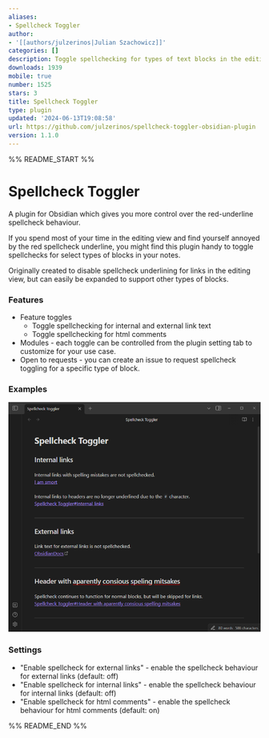 ```yaml
---
aliases:
- Spellcheck Toggler
author:
- '[[authors/julzerinos|Julian Szachowicz]]'
categories: []
description: Toggle spellchecking for types of text blocks in the editing view.
downloads: 1939
mobile: true
number: 1525
stars: 3
title: Spellcheck Toggler
type: plugin
updated: '2024-06-13T19:08:58'
url: https://github.com/julzerinos/spellcheck-toggler-obsidian-plugin
version: 1.1.0
---
```


%% README_START %%

# Spellcheck Toggler

A plugin for Obsidian which gives you more control over the red-underline spellcheck behaviour.

If you spend most of your time in the editing view and find yourself annoyed by the red spellcheck underline, you might find this plugin handy to toggle spellchecks for select types of blocks in your notes.

Originally created to disable spellcheck underlining for links in the editing view, but can easily be expanded to support other types of blocks.

### Features

- Feature toggles
    - Toggle spellchecking for internal and external link text
    - Toggle spellchecking for html comments
- Modules - each toggle can be controlled from the plugin setting tab to customize for your use case.
- Open to requests - you can create an issue to request spellcheck toggling for a specific type of block.

### Examples

![](https://github.com/julzerinos/spellcheck-toggler-obsidian-plugin/blob/assets/example1.png?raw=true)


### Settings

- "Enable spellcheck for external links" - enable the spellcheck behaviour for external links (default: off)
- "Enable spellcheck for internal links" - enable the spellcheck behaviour for internal links (default: off)
- "Enable spellcheck for html comments" - enable the spellcheck behaviour for html comments (default: on)


%% README_END %%